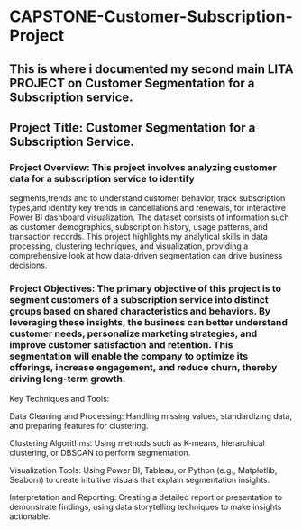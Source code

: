 # CAPSTONE-Customer-Subscription-Project
This is where i documented my second main LITA PROJECT on Customer Segmentation for a Subscription service.
---

## Project Title: Customer Segmentation for a Subscription Service.

### Project Overview: This project involves analyzing customer data for a subscription service to identify 
segments,trends and to understand customer behavior, track subscription types,and identify key trends in cancellations and renewals, for interactive Power BI dashboard visualization.
The dataset consists of information such as customer demographics, subscription history, usage patterns, and transaction records. This project highlights my analytical skills in data processing, clustering techniques, and visualization, providing a comprehensive look at how data-driven segmentation can drive business decisions.


### Project Objectives: The primary objective of this project is to segment customers of a subscription service into distinct groups based on shared characteristics and behaviors. By leveraging these insights, the business can better understand customer needs, personalize marketing strategies, and improve customer satisfaction and retention. This segmentation will enable the company to optimize its offerings, increase engagement, and reduce churn, thereby driving long-term growth.









Key Techniques and Tools:

Data Cleaning and Processing: Handling missing values, standardizing data, and preparing features for clustering.

Clustering Algorithms: Using methods such as K-means, hierarchical clustering, or DBSCAN to perform segmentation.

Visualization Tools: Using Power BI, Tableau, or Python (e.g., Matplotlib, Seaborn) to create intuitive visuals that explain segmentation insights.

Interpretation and Reporting: Creating a detailed report or presentation to demonstrate findings, using data storytelling techniques to make insights actionable.
